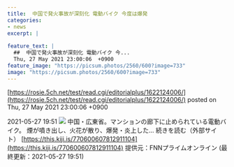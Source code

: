 ```yaml
---
title:  中国で発火事故が深刻化 電動バイク 今度は爆発  
categories:
- news
excerpt: |
  
feature_text: |
  ##  中国で発火事故が深刻化 電動バイク 今...
  Thu, 27 May 2021 23:00:06  +0900
feature_image: "https://picsum.photos/2560/600?image=733"
image: "https://picsum.photos/2560/600?image=733"
---
```


[https://rosie.5ch.net/test/read.cgi/editorialplus/1622124006/](https://rosie.5ch.net/test/read.cgi/editorialplus/1622124006/)
posted on Thu, 27 May 2021 23:00:06  +0900

<!--more-->

2021-05-27 19:51 ![](https://contents.oricon.co.jp/upimg/article/3/1527/1527979/detail/img400/d3f8ed27e3ea22a1b4024a01d99fc59ddb691d5ddf654378036a9b56fc810f2a.jpg) 中国・広東省。マンションの廊下に止められている電動バイク。 煙が噴き出し、火花が散り、爆発・炎上した... 続きを読む（外部サイト） [https://this.kiji.is/770600607812911104](https://this.kiji.is/770600607812911104) 提供元：FNNプライムオンライン (最終更新：2021-05-27 19:51)
